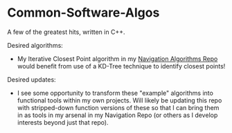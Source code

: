 # Common-Software-Algos
A few of the greatest hits, written in C++.

Desired algorithms:
- My Iterative Closest Point algorithm in my [Navigation Algorithms Repo](https://github.com/tcmilleriii/Navigation-Algorithms) would benefit from use of a KD-Tree technique to identify closest points!

Desired updates:
- I see some opportunity to transform these "example" algorithms into functional tools within my own projects. Will likely be updating this repo with stripped-down function versions of these so that I can bring them in as tools in my arsenal in my Navigation Repo (or others as I develop interests beyond just that repo).
